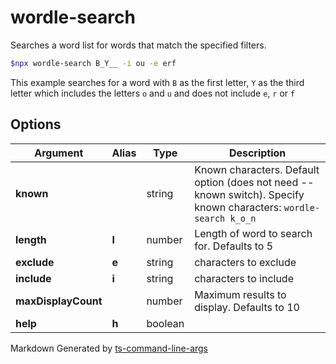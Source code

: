 # wordle-search

Searches a word list for words that match the specified filters.

```bash
$npx wordle-search B_Y__ -i ou -e erf
```
This example searches for a word with `B` as the first letter, `Y` as the third letter which includes the letters `o` and `u` and does not include `e`, `r` or `f`

[//]: ####ts-command-line-args_write-markdown_replaceBelow

## Options

| Argument | Alias | Type | Description |
|-|-|-|-|
| **known** | | string | Known characters. Default option (does not need --known switch). Specify known characters: `wordle-search k_o_n` |
| **length** | **l** | number | Length of word to search for. Defaults to 5 |
| **exclude** | **e** | string | characters to exclude |
| **include** | **i** | string | characters to include |
| **maxDisplayCount** | | number | Maximum results to display. Defaults to 10 |
| **help** | **h** | boolean | |

[//]: ####ts-command-line-args_write-markdown_replaceAbove  

[//]: ####ts-command-line-args_generated-by-footer
Markdown Generated by [ts-command-line-args](https://www.npmjs.com/package/ts-command-line-args)